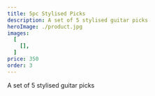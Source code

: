 ```yaml
---
title: 5pc Stylised Picks
description: A set of 5 stylised guitar picks
heroImage: ./product.jpg
images:
  [
    [],
  ]
price: 350
order: 3
---
```


A set of 5 stylised guitar picks
